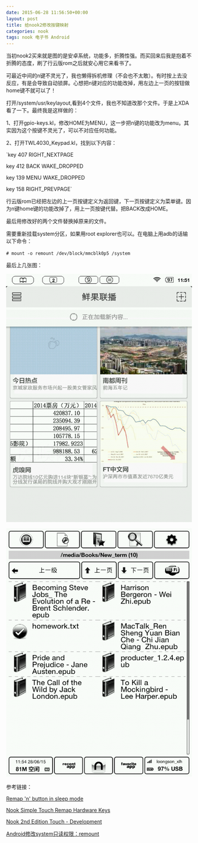 ```yaml
---
date: 2015-06-28 11:56:50+00:00
layout: post
title: 给nook2修改按键映射
categories: nook
tags: nook 电子书 Android
---
```


当初nook2买来就是图的是安卓系统，功能多，折腾性强。而买回来后我是抱着不折腾的态度，刷了行云版rom之后就安心用它来看书了。

可最近中间的n键不灵光了，我也懒得拆机修理（不会也不太敢）。有时按上去没反应，有是会导致自动锁屏。心想把n键对应的功能改掉，用左边上一页的按钮做home键不就可以了！

打开/system/usr/keylayout,看到4个文件，我也不知道改那个文件。于是上XDA看了一下。最终我是这样做的：

1、打开gpio-keys.kl，修改HOME为MENU，这一步把n键的功能改为menu。其实因为这个按键不灵光了，可以不对应任何功能。

2、打开TWL4030_Keypad.kl，找到以下内容：

`key 407   RIGHT_NEXTPAGE

key 412 BACK WAKE_DROPPED

key 139 MENU WAKE_DROPPED

key 158   RIGHT_PREVPAGE`

行云版rom已经把左边的上一页按键定义为返回键，下一页按键定义为菜单键。因为n键home键的功能改掉了，用上一页按键代替。把BACK改成HOME。

最后用修改好的两个文件替换掉原来的文件。

需要重新挂载system分区，如果用root explorer也可以。在电脑上用adb的话输以下命令：

`# mount -o remount /dev/block/mmcblk0p5 /system`

最后上几张图：

![](https://github.com/xulihang/xulihang.github.io/raw/master/album/nook/20150628115149.png)

![](https://github.com/xulihang/xulihang.github.io/raw/master/album/nook/20150628115425.png)

参考链接：

[Remap 'n' button in sleep mode](http://forum.xda-developers.com/showthread.php?t=2666715)

[Nook Simple Touch Remap Hardware Keys](http://forum.xda-developers.com/showthread.php?t=1139149)

[Nook 2nd Edition Touch - Development](http://forum.xda-developers.com/showthread.php?t=1124160)

[Android修改system只读权限：remount](http://blog.sina.com.cn/s/blog_6e1b60990100rhdp.html)